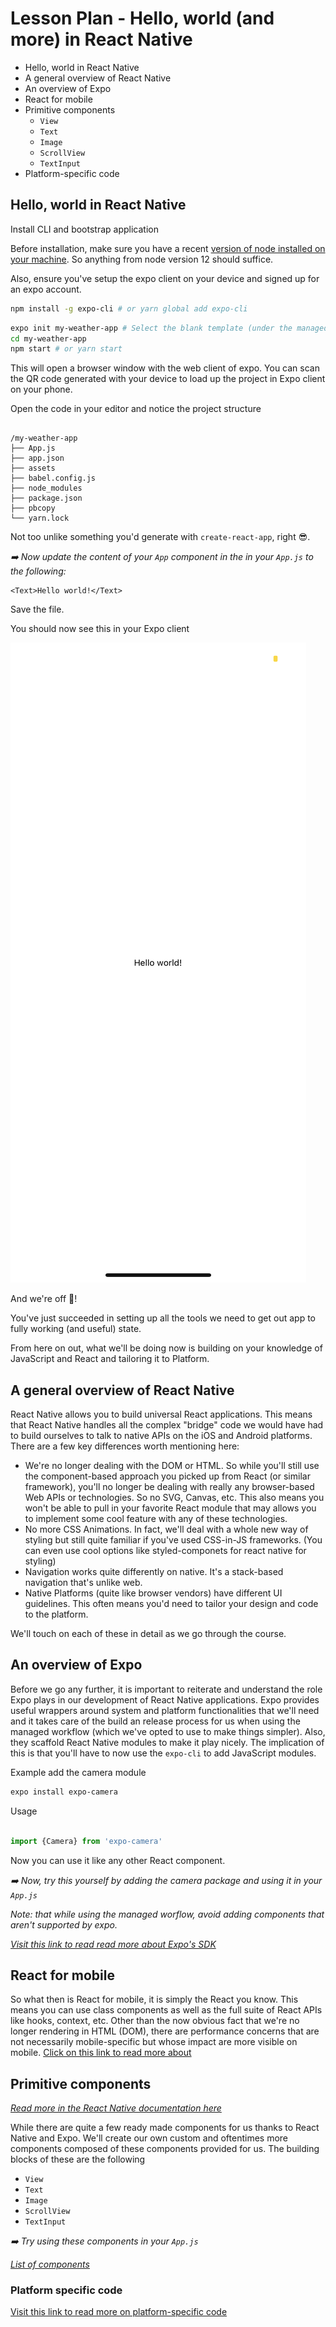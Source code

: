 # Lesson Plan - Hello, world (and more) in React Native

- Hello, world in React Native
- A general overview of React Native
- An overview of Expo
- React for mobile
- Primitive components
  - `View`
  - `Text`
  - `Image`
  - `ScrollView`
  - `TextInput`
- Platform-specific code


## Hello, world in React Native

Install CLI and bootstrap application

Before installation, make sure you have a recent [version of node installed on your machine](https://nodejs.org/en/download/). So anything from node version 12 should suffice. 

Also, ensure you've setup the expo client on your device and signed up for an expo account.

```bash
npm install -g expo-cli # or yarn global add expo-cli
```

```bash
expo init my-weather-app # Select the blank template (under the managed workflow)
cd my-weather-app
npm start # or yarn start 
```

This will open a browser window with the web client of expo. You can scan the QR code generated with your device to load up the project in Expo client on your phone.


Open the code in your editor and notice the project structure

```

/my-weather-app
├── App.js
├── app.json
├── assets
├── babel.config.js
├── node_modules
├── package.json
├── pbcopy
└── yarn.lock
```

Not too unlike something you'd generate with `create-react-app`, right 😎. 

*➡️ Now update the content of your `App` component in the in your `App.js` to the following:*

```
<Text>Hello world!</Text>

```

Save the file.

You should now see this in your Expo client

![Hello world!](/week1/assets/hello-world.png)


And we're off 🚀!

You've just succeeded in setting up all the tools we need to get out app to fully working (and useful) state.

From here on out, what we'll be doing now is building on your knowledge of JavaScript and React and tailoring it to Platform.

## A general overview of React Native

React Native  allows you to build universal React applications. This means that React Native handles all the complex "bridge" code we would have had to build ourselves to talk to native APIs on the iOS and Android platforms. There are a few key differences worth mentioning here:

- We're no longer dealing with the DOM or HTML. So while you'll still use the component-based approach you picked up from React (or similar framework), you'll no longer be dealing with really any browser-based Web APIs or technologies. So no SVG, Canvas, etc. This also means you won't be able to pull in your favorite React module that may allows you to implement some cool feature with any of these technologies.
- No more CSS Animations. In fact, we'll deal with a whole new way of styling but still quite familiar if you've used CSS-in-JS frameworks. (You can even use cool options like styled-componets for react native for styling)
- Navigation works quite differently on native. It's a stack-based navigation that's unlike web. 
- Native Platforms (quite like browser vendors) have different UI guidelines. This often means you'd need to tailor your design and code to the platform.

We'll touch on each of these in detail as we go through the course. 

## An overview of Expo

Before we go any further, it is important to reiterate and understand the role Expo plays in our development of React Native applications. Expo provides useful wrappers around system and platform functionalities that we'll need and it takes care of the build an release process for us when using the managed workflow (which we've opted to use to make things simpler). Also, they scaffold React Native modules to make it play nicely. The implication of this is that you'll have to now use the `expo-cli` to add JavaScript modules.

Example add the camera module

```bash
expo install expo-camera

```

Usage

```js

import {Camera} from 'expo-camera'

```

Now you can use it like any other React component.

*➡️ Now, try this yourself by adding the camera package and using it in your `App.js`*


_Note: that while using the managed worflow, avoid adding components that aren't supported by expo._


*[Visit this link to read read more about Expo's SDK](https://docs.expo.io/versions/latest/)*

## React for mobile

So what then is React for mobile, it is simply the React you know. This means you can use class components as well as the full suite of React APIs like hooks, context, etc. Other than the now obvious fact that we're no longer rendering in HTML (DOM), there are performance concerns that are not necessarily mobile-specific but whose impact are more visible on mobile. [Click on this link to read more about](https://github.com/wix/react-native-crash-course/blob/master/docs/App.performance.md)

## Primitive components

*[Read more in the React Native documentation here](https://reactnative.dev/docs/intro-react-native-components)*

While there are quite a few ready made components for us thanks to React Native and Expo. We'll create our own custom and oftentimes more components composed of these components provided for us. The building blocks of these are the following

  - `View`
  - `Text`
  - `Image`
  - `ScrollView`
  - `TextInput`


*➡️ Try using these components in your `App.js`*


*[List of components](https://reactnative.dev/docs/components-and-apis)*

### Platform specific code

[Visit this link to read more on platform-specific code](https://reactnative.dev/docs/platform-specific-code)